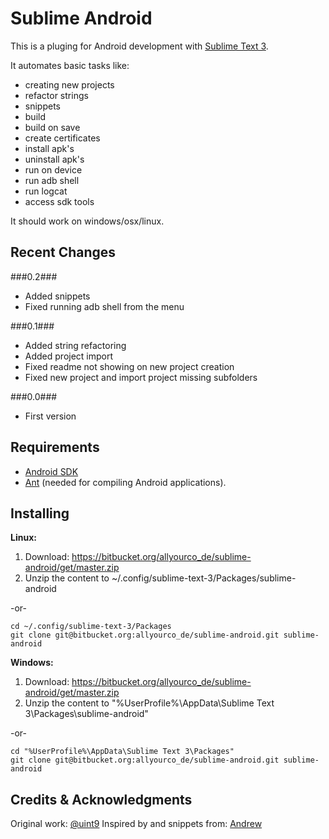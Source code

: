 # Sublime Android #

This is a pluging for Android development with [Sublime Text 3](http://www.sublimetext.com/3).

It automates basic tasks like:

* creating new projects
* refactor strings
* snippets
* build
* build on save
* create certificates
* install apk's
* uninstall apk's
* run on device
* run adb shell
* run logcat
* access sdk tools

It should work on windows/osx/linux.

## Recent Changes ##

###0.2###

* Added snippets
* Fixed running adb shell from the menu

###0.1###

* Added string refactoring
* Added project import
* Fixed readme not showing on new project creation
* Fixed new project and import project missing subfolders

###0.0###

* First version

## Requirements ##

* [Android SDK](http://developer.android.com/sdk/index.html)
* [Ant](http://ant.apache.org/) (needed for compiling Android applications).

## Installing

**Linux:**

 1. Download: https://bitbucket.org/allyourco_de/sublime-android/get/master.zip
 2. Unzip the content to ~/.config/sublime-text-3/Packages/sublime-android

-or-

```
cd ~/.config/sublime-text-3/Packages
git clone git@bitbucket.org:allyourco_de/sublime-android.git sublime-android
```

**Windows:**

 1. Download: https://bitbucket.org/allyourco_de/sublime-android/get/master.zip
 2. Unzip the content to "%UserProfile%\AppData\Sublime Text 3\Packages\sublime-android"

-or-

```
cd "%UserProfile%\AppData\Sublime Text 3\Packages"
git clone git@bitbucket.org:allyourco_de/sublime-android.git sublime-android
```

## Credits & Acknowledgments

Original work: [@uint9](http://9bitscience.blogspot.com/2012/06/sublime-text-2-android-plugin.html)
Inspired by and snippets from: [Andrew](http://github.com/Korcholis/Andrew)
